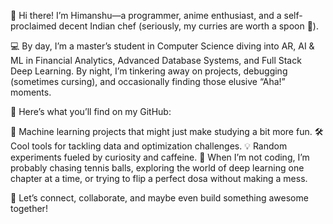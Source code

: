 👋 Hi there! I’m Himanshu—a programmer, anime enthusiast, and a self-proclaimed decent Indian chef (seriously, my curries are worth a spoon 🍴).

💻 By day, I’m a master’s student in Computer Science diving into AR, AI & ML in Financial Analytics, Advanced Database Systems, and Full Stack Deep Learning. By night, I’m tinkering away on projects, debugging (sometimes cursing), and occasionally finding those elusive “Aha!” moments.

🌟 Here’s what you’ll find on my GitHub:

🧠 Machine learning projects that might just make studying a bit more fun.
🛠️ Cool tools for tackling data and optimization challenges.
💡 Random experiments fueled by curiosity and caffeine.
🎾 When I’m not coding, I’m probably chasing tennis balls, exploring the world of deep learning one chapter at a time, or trying to flip a perfect dosa without making a mess.

🔗 Let’s connect, collaborate, and maybe even build something awesome together!
